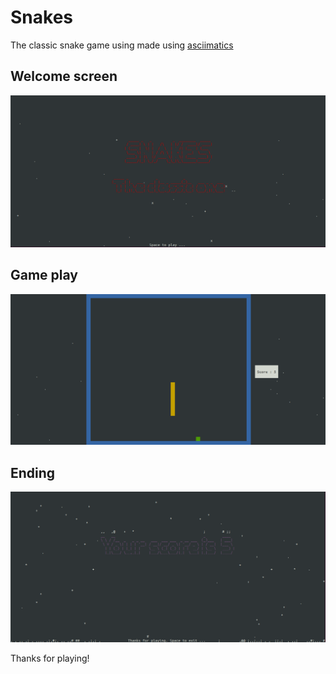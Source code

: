 # Snakes

The classic snake game using made using [asciimatics](https://github.com/peterbrittain/asciimatics)

## Welcome screen
![welcome.png](https://github.com/rahul38888/snakes/blob/main/screenshots/welcome.png?raw=true)

## Game play
![game.png](https://github.com/rahul38888/snakes/blob/main/screenshots/game.png?raw=true)

## Ending
![end.png](https://github.com/rahul38888/snakes/blob/main/screenshots/end.png?raw=true)

Thanks for playing!
